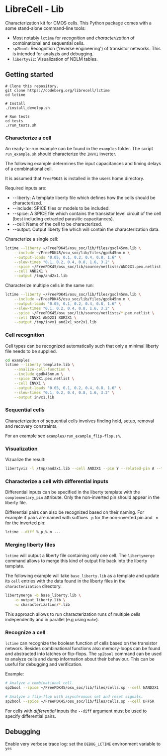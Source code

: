 <!--
SPDX-FileCopyrightText: 2022 Thomas Kramer

SPDX-License-Identifier: CC-BY-SA-4.0
-->

# LibreCell - Lib
Characterization kit for CMOS cells.
This Python package comes with a some stand-alone command-line tools:

* Most notably `lctime` for *recognition* and *characterization* of combinational and sequential cells.
* `sp2bool`: Recognition ('reverse engineering') of transistor networks. This is intended for analyzis and debugging.
* `libertyviz`: Visualization of NDLM tables.

## Getting started

```
# Clone this repository.
git clone https://codeberg.org/librecell/lctime
cd lctime

# Install
./install_develop.sh

# Run tests
cd tests
./run_tests.sh
```

### Characterize a cell

An ready-to-run example can be found in the `examples` folder.
The script `run_example.sh` should characterize the `INVX1` inverter.

The following example determines the input capacitances and timing delays of a combinational cell.

It is assumed that `FreePDK45` is installed in the users home directory.

Required inputs are:
* --liberty: A template liberty file which defines how the cells should be characterized.
* --include: SPICE files or models to be included.
* --spice: A SPICE file which contains the transistor level circuit of the cell (best including extracted parasitic capacitances).
* --cell: Name of the cell to be characterized.
* --output: Output liberty file which will contain the characterization data.

Characterize a single cell:
```sh
lctime --liberty ~/FreePDK45/osu_soc/lib/files/gscl45nm.lib \
	--include ~/FreePDK45/osu_soc/lib/files/gpdk45nm.m \
    --output-loads "0.05, 0.1, 0.2, 0.4, 0.8, 1.6" \
    --slew-times "0.1, 0.2, 0.4, 0.8, 1.6, 3.2" \
	--spice ~/FreePDK45/osu_soc/lib/source/netlists/AND2X1.pex.netlist \
	--cell AND2X1 \
	--output /tmp/and2x1.lib
```

Characterize multiple cells in the same run:
```sh
lctime --liberty ~/FreePDK45/osu_soc/lib/files/gscl45nm.lib \
	--include ~/FreePDK45/osu_soc/lib/files/gpdk45nm.m \
    --output-loads "0.05, 0.1, 0.2, 0.4, 0.8, 1.6" \
    --slew-times "0.1, 0.2, 0.4, 0.8, 1.6, 3.2" \
	--spice ~/FreePDK45/osu_soc/lib/source/netlists/*.pex.netlist \
	--cell INVX1 AND2X1 XOR2X1 \
	--output /tmp/invx1_and2x1_xor2x1.lib
```

### Cell recognition

Cell types can be recognized automatically such that only a minimal
liberty file needs to be supplied.

```sh
cd examples
lctime --liberty template.lib \
    --analize-cell-function \
    --include gpdk45nm.m \
    --spice INVX1.pex.netlist \
    --cell INVX1 \
    --output-loads "0.05, 0.1, 0.2, 0.4, 0.8, 1.6" \
    --slew-times "0.1, 0.2, 0.4, 0.8, 1.6, 3.2" \
    --output invx1.lib
```

### Sequential cells

Characterization of sequential cells involves finding hold, setup, removal and recovery constraints.

For an example see `examples/run_example_flip-flop.sh`.

### Visualization

Vizualize the result:
```sh
libertyviz -l /tmp/and2x1.lib --cell AND2X1 --pin Y --related-pin A --table cell_rise
```

### Characterize a cell with differential inputs

Differential inputs can be specified in the liberty template with the `complementary_pin` attribute.
Only the non-inverted pin should appear in the liberty file.

Differential pairs can also be recognized based on their naming. For example if pairs are named with suffixes `_p` for
the non-inverted pin and `_n` for the inverted pin:

```sh
lctime --diff %_p,%_n ...
```

### Merging liberty files
`lctime` will output a liberty file containing only one cell. The `libertymerge` command allows to merge this kind of
output file back into the liberty template.

The following example will take `base_liberty.lib` as a template and update its `cell` entries with the data found in
the liberty files in the `characterization` directory.
```sh
libertymerge -b base_liberty.lib \
    -o output_liberty.lib \
    -u characterization/*.lib
```
This approach allows to run characterization runs of multiple cells independently and in parallel (e.g using `make`).

### Recognize a cell
`lctime` can recognize the boolean function of cells based on the transistor network. Besides combinational functions
also memory-loops can be found and abstracted into latches or flip-flops.
The `sp2bool` command can be used to analyze cells and dump information about their behaviour. This can be useful for debugging and verification.

Example:
```sh
# Analyze a combinational cell. 
sp2bool --spice ~/FreePDK45/osu_soc/lib/files/cells.sp --cell NAND2X1

# Analyze a flip-flop with asynchronous set and reset signals.
sp2bool --spice ~/FreePDK45/osu_soc/lib/files/cells.sp --cell DFFSR
```

For cells with *differential* inputs the `--diff` argument must be used to specify differential pairs.


## Debugging

Enable very verbose trace log: set the `DEBUG_LCTIME` environment variable to `yes`
